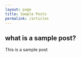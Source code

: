 ```yaml
---
layout: page
title: Sample Posts
permalink: /articles
---
```



## what is a sample post?


This is a sample post

